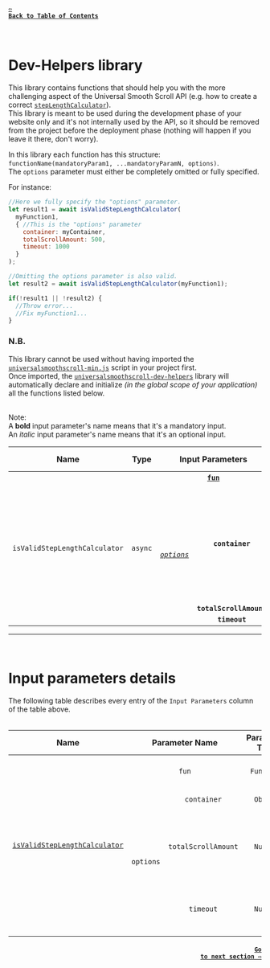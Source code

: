 #### <a href = "https://github.com/CristianDavideConte/universalSmoothScroll#table-of-contents"><code>&#8678; Back to Table of Contents</code></a>
<br/>

# Dev-Helpers library
This library contains functions that should help you with the more challenging aspect of the Universal Smooth Scroll API (e.g. how to create a correct [`stepLengthCalculator`](./FAQ.md#q-what-is-a-steplengthcalculator)). <br/>
This library is meant to be used during the development phase of your website only and it's not internally used by the API, so it should be removed from the project before the deployment phase (nothing will happen if you leave it there, don't worry).

In this library each function has this structure: `functionName(mandatoryParam1, ...mandatoryParamN, options)`. <br/>
The `options` parameter must either be completely omitted or fully specified. <br/> 

For instance: 
```javascript
//Here we fully specify the "options" parameter.
let result1 = await isValidStepLengthCalculator(
  myFunction1,
  { //This is the "options" parameter
    container: myContainer,
    totalScrollAmount: 500,
    timeout: 1000
  }
);

//Omitting the options parameter is also valid.
let result2 = await isValidStepLengthCalculator(myFunction1);

if(!result1 || !result2) {
  //Throw error...
  //Fix myFunction1...
}
```

### N.B.
This library cannot be used without having imported the [`universalsmoothscroll-min.js`](./Installation.md) script in your project first. <br/>
Once imported, the [`universalsmoothscroll-dev-helpers`](./Download.md) library will automatically declare and initialize _(in the global scope of your application)_ all the functions listed below. <br/>
<br/>

Note: <br/> 
A **bold** input parameter's name means that it's a mandatory input. <br/>
An _italic_ input parameter's name means that it's an optional input.

<table>
 <thead>
  <tr>
   <th>Name</th>
   <th>Type</th>
   <th colspan = "2" >Input Parameters</th>
   <th>Default values</th>
   <th>Description</th>
  </tr>
 </thead>
 <tbody>
  <tr id = "isValidStepLengthCalculatorFun">
   <td rowspan = "4" align = "center">
    <code>isValidStepLengthCalculator</code>
   </td>
   <td rowspan = "4" align = "center">
    <code>async</code>
   </td>
   <td colspan = "2" rowspan = "1" align = "center">
   <strong>
    <a href = "./DevHelpers.md#isValidStepLengthCalculator"><code>fun</code></a>
   </strong>
   </td>
   <td rowspan = "1" align = "center">
    <strong>✗</strong>
   </td>
   <td rowspan = "4" align = "left">
    Tests the passed function by performing a dummy scroll-animation <i>(no actual scroll takes place)</i>. <br/> 
    Errors/warnings will be logged in the console during the testing process. <br/>
    Returns <code>true</code> if the passed function is a valid <a href = "./FAQ.md#q-what-is-a-steplengthcalculator-"><code>stepLengthCalculator</code></a>, <code>false</code> otherwise.
   </td>
  </tr>

  <tr>
   <td rowspan = "3" align = "center">
   <i>
    <a href = "./DevHelpers.md#isValidStepLengthCalculator"><code>options</code></a>
   </i>
   </td>
   <td rowspan = "1" align = "center">
   <strong>
    <code>container</code>
   </strong>
   </td>
   <td rowspan = "1" align = "center">
    <a href = "./VariablesAbout.md#_pageScroller"><code>_pageScroller</code></a>
   </td>
  </tr>

  <tr>
    <td rowspan = "1" align = "center">
    <strong>
     <code>totalScrollAmount</code>
    </strong>
    </td>
    <td rowspan = "1" align = "center">
     <code>100</code>
    </td>
  </tr>

  <tr>
   <td rowspan = "1" align = "center">
   <strong>
     <code>timeout</code>
   </strong>
   </td>
   <td rowspan = "1" align = "center">
     <code>5000</code>
   </td>
  </tr>
  </tbody>
</table>

---
<br/>

# Input parameters details
The following table describes every entry of the `Input Parameters` column of the table above.
<br/>
<br/>

<table>
 <thead>
  <tr>
  <th>Name</th>
  <th colspan = "2">Parameter Name</th>
  <th>Parameter Type</th>
  <th>Parameter Description</th>
  </tr>
 </thead>
 <tbody>
  <tr id = "isValidStepLengthCalculator">
   <td rowspan = "4" align = "center">
     <a href = "./DevHelpers.md#isValidStepLengthCalculatorFun"><code>isValidStepLengthCalculator</code></a>
   </td>
   <td colspan = "2" rowspan = "1" align = "center">
     <code>fun</code>
   </td>
   <td rowspan = "1" align = "center">
     <code>Function</code>
   </td>
   <td rowspan = "1" align = "left">
     A function you want to use as a <a href = "./FAQ.md#q-what-is-a-steplengthcalculator-"><code>stepLengthCalculator</code></a>.
   </td>
  </tr>

  <tr>
   <td rowspan = "3" align = "center">
    <code>options</code>
   </td>
   <td rowspan = "1" align = "center">
    <code>container</code>
   </td>
   <td rowspan = "1" align = "center">
     <code>Object</code>
   </td>
   <td rowspan = "1" align = "left">
     An Element or the Window.
   </td>
  </tr>
  
  <tr>
   <td rowspan = "1" align = "center">
    <code>totalScrollAmount</code>
   </td>
   <td rowspan = "1" align = "center">
     <code>Number</code>
   </td>
   <td rowspan = "1" align = "left">
    The total amount of pixel to scroll you want the dummy scroll-animation to test your <a href = "./FAQ.md#q-what-is-a-steplengthcalculator-"><code>stepLengthCalculator</code></a> againist. 
   </td>
  </tr>

  <tr>
   <td rowspan = "1" align = "center">
     <code>timeout</code>
   </td>
   <td rowspan = "1" align = "center">
     <code>Number</code>
   </td>
  <td rowspan = "1" align = "left">
    The number of milliseconds after which the test forcefully returns a result.
  </td>
  </tr>
 </tbody>
<table>

#### <p align="right"><a href = "./FAQ.md"><code>Go to next section &#8680;</code></a></p>